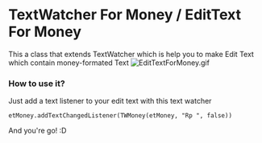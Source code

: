 # TextWatcher For Money / EditText For Money

This a class that extends TextWatcher which is help you to make Edit Text which contain money-formated Text
![EditTextForMoney.gif](https://github.com/zihadrizkyef/TextWatcherForMoney/blob/master/EditTextForMoney.gif)

### How to use it?
Just add a text listener to your edit text with this text watcher

    etMoney.addTextChangedListener(TWMoney(etMoney, "Rp ", false))

And you're go! :D
